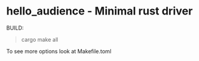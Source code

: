 # hello_audience - Minimal rust driver

BUILD:
>cargo make all

To see more options look at Makefile.toml
